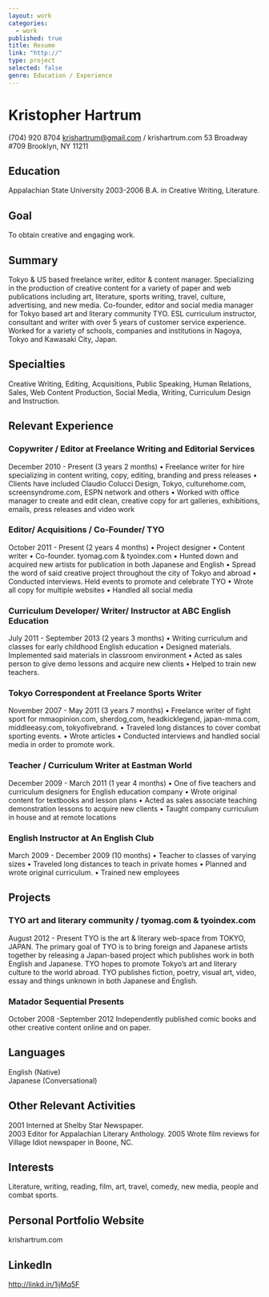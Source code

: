 ```yaml
---
layout: work
categories: 
  - work
published: true
title: Resume
link: "http://"
type: project
selected: false
genre: Education / Experience
---
```


# Kristopher Hartrum
(704) 920 8704
krishartrum@gmail.com / krishartrum.com
53 Broadway #709
Brooklyn, NY 11211

## Education
Appalachian State University
2003-2006
B.A. in Creative Writing, Literature.

## Goal
To obtain creative and engaging work.

## Summary
Tokyo & US based freelance writer, editor & content manager. Specializing in the production of creative content for a variety of paper and web publications including art, literature, sports writing, travel, culture, advertising, and new media. Co-founder, editor and social media manager for Tokyo based art and literary community TYO. ESL curriculum instructor, consultant and writer with over 5 years of customer service experience. Worked for a variety of schools, companies and institutions in Nagoya, Tokyo and Kawasaki City, Japan.

## Specialties
Creative Writing, Editing, Acquisitions, Public Speaking, Human Relations, Sales, Web Content Production, Social Media, Writing, Curriculum Design and Instruction.

## Relevant Experience

### Copywriter / Editor at Freelance Writing and Editorial Services
December 2010 - Present (3 years 2 months)
• Freelance writer for hire specializing in content writing, copy, editing, branding and press releases
• Clients have included Claudio Colucci Design, Tokyo, culturehome.com, screensyndrome.com, ESPN network and others
• Worked with office manager to create and edit clean, creative copy for art galleries, exhibitions, emails, press releases and video work

### Editor/ Acquisitions / Co-Founder/ TYO
October 2011 - Present (2 years 4 months)
• Project designer
• Content writer
• Co-founder. tyomag.com & tyoindex.com
• Hunted down and acquired new artists for publication in both Japanese and English
• Spread the word of said creative project throughout the city of Tokyo and abroad
• Conducted interviews. Held events to promote and celebrate TYO
• Wrote all copy for multiple websites
• Handled all social media

### Curriculum Developer/ Writer/ Instructor at ABC English Education
July 2011 - September 2013 (2 years 3 months)
• Writing curriculum and classes for early childhood English education
• Designed materials. Implemented said materials in classroom environment
• Acted as sales person to give demo lessons and acquire new clients
• Helped to train new teachers.

### Tokyo Correspondent at Freelance Sports Writer
November 2007 - May 2011 (3 years 7 months)
• Freelance writer of fight sport for mmaopinion.com, sherdog,com, headkicklegend, japan-mma.com, middleeasy.com, tokyofivebrand. 
• Traveled long distances to cover combat sporting events. 
• Wrote articles
• Conducted interviews and handled social media in order to promote work.

### Teacher / Curriculum Writer at Eastman World
December 2009 - March 2011 (1 year 4 months)
• One of five teachers and curriculum designers for English education company
• Wrote original content for textbooks and lesson plans
• Acted as sales associate teaching demonstration lessons to acquire new clients
• Taught company curriculum in house and at remote locations

### English Instructor at An English Club
March 2009 - December 2009 (10 months)
• Teacher to classes of varying sizes
• Traveled long distances to teach in private homes
• Planned and wrote original curriculum.
• Trained new employees

## Projects

### TYO art and literary community / tyomag.com & tyoindex.com
August 2012 - Present
TYO is the art & literary web-space from TOKYO, JAPAN. The primary goal of TYO is to bring foreign and Japanese artists together by releasing a Japan-based project which publishes work in both English and Japanese. TYO hopes to promote Tokyo’s art and literary culture to the world abroad. TYO publishes fiction, poetry, visual art, video, essay and things unknown in both Japanese and English.

### Matador Sequential Presents 
October 2008 -September 2012
Independently published comic books and other creative content online and on paper.

## Languages
English  (Native)  
Japanese (Conversational)

## Other Relevant Activities
2001 Interned at Shelby Star Newspaper.  
2003 Editor for Appalachian Literary Anthology.
2005 Wrote film reviews for Village Idiot newspaper in Boone, NC.

## Interests
Literature, writing, reading, film, art, travel, comedy, new media, people and combat sports.

## Personal Portfolio Website
krishartrum.com

## LinkedIn
http://linkd.in/1ijMq5F